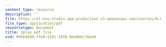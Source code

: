 ```yaml
---
content_type: resource
description: ''
file: https://ol-ocw-studio-app-production.s3.amazonaws.com/courses/8-05-quantum-physics-ii-fall-2013/095686ddffe0159118f88ee8b6c70ae9_65XkZ_SRxBk.pdf
file_type: application/pdf
resourcetype: Document
title: 3play pdf file
uid: 095686dd-ffe0-1591-18f8-8ee8b6c70ae9
---
```

